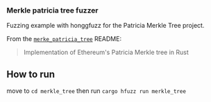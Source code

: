 ### Merkle patricia tree fuzzer

Fuzzing example with honggfuzz for the Patricia Merkle Tree project.

From the [`merke_patricia_tree`](https://github.com/lambdaclass/merkle_patricia_tree) README:
> Implementation of Ethereum's Patricia Merkle tree in Rust


## How to run

move to `cd merkle_tree`
then run `cargo hfuzz run merkle_tree`
